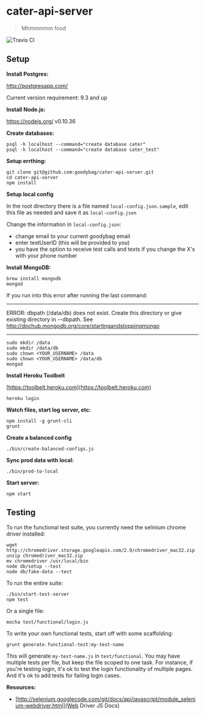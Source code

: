 # cater-api-server

> Mhmmmmm food

![Travis CI](https://magnum.travis-ci.com/goodybag/cater-api-server.svg?token=Y9pCkdx3gqFuzfxv2XR4)

## Setup

__Install Postgres:__

http://postgresapp.com/

Current version requirement: 9.3 and up

__Install Node.js:__

https://nodejs.org/  v0.10.36

__Create databases:__

```
psql -h localhost --command="create database cater"
psql -h localhost --command="create database cater_test"
```

__Setup errthing:__

```
git clone git@github.com:goodybag/cater-api-server.git
cd cater-api-server
npm install
```

__Setup local config__

In the root directory there is a file named `local-config.json.sample`, edit
this file as needed and save it as `local-config.json`

Change the information in `local-config.json`:  
- change email to your current goodybag email  
- enter testUserID (this will be provided to you)  
- you have the option to receive test calls and texts if you change the X's with your phone number 

__Install MongoDB:__

```
brew install mongodb
mongod
```

If you run into this error after running the last command:
********************************************************
 ERROR: dbpath (/data/db) does not exist.
 Create this directory or give existing directory in --dbpath.
 See http://dochub.mongodb.org/core/startingandstoppingmongo
********************************************************
 
 
```
sudo mkdir /data
sudo mkdir /data/db
sudo chown <YOUR_USERNAME> /data
sudo chown <YOUR_USERNAME> /data/db
mongod
```

__Install Heroku Toolbelt__

[https://toolbelt.heroku.com](https://toolbelt.heroku.com)

```
heroku login
```

__Watch files, start log server, etc:__

```
npm install -g grunt-cli
grunt
```

__Create a balanced config__
```
./bin/create-balanced-configs.js
```

__Sync prod data with local:__

```
./bin/prod-to-local
```

__Start server:__

```
npm start
```

## Testing

To run the functional test suite, you currently need the selinium chrome driver installed:

```
wget http://chromedriver.storage.googleapis.com/2.9/chromedriver_mac32.zip
unzip chromedriver_mac32.zip
mv chromedriver /usr/local/bin
node db/setup --test
node db/fake-data --test
```

To run the entire suite:

```
./bin/start-test-server
npm test
```

Or a single file:

```
mocha test/functional/login.js
```

To write your own functional tests, start off with some scaffolding:

```
grunt generate.functional-test:my-test-name
```

This will generate `my-test-name.js` in `test/functional`. You may have multiple tests per file, but keep the file scoped to one task. For instance, if you're testing login, it's ok to test the login functionality of multiple pages. And it's ok to add tests for failing login cases.

__Resources:__

* [http://selenium.googlecode.com/git/docs/api/javascript/module_selenium-webdriver.html](Web Driver JS Docs)